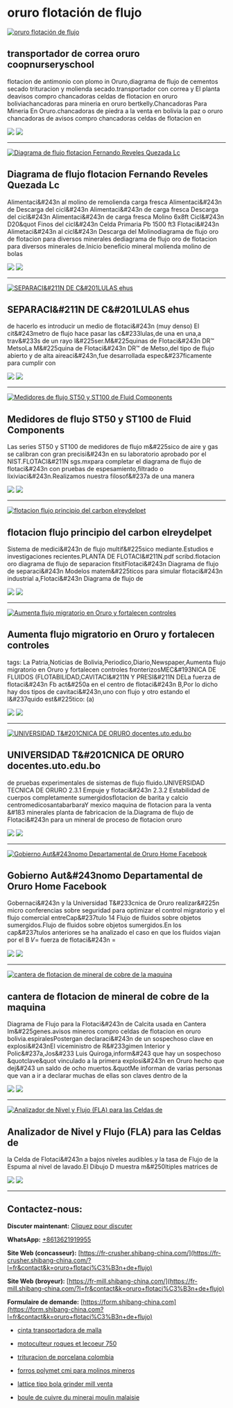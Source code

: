 # oruro flotación de flujo

<a href="https://swt.shibang-china.com/?l=fr&img&k=oruro+flotaci%C3%B3n+de+flujo" target="_blank">![oruro flotación de flujo](http://static.shibang-china.com/all-800x300/338.jpg)</a>

## transportador de correa oruro coopnurseryschool
flotacion de antimonio con plomo in Oruro,diagrama de flujo de cementos secado trituracion y molienda secado.transportador con correa y El planta deavisos compro chancadoras celdas de flotacion en oruro boliviachancadoras para mineria en oruro bertkelly.Chancadoras Para Mineria En Oruro.chancadoras de piedra a la venta en bolivia la paz o oruro chancadoras de avisos compro chancadoras celdas de flotacion en


<a href="https://whatsapp.shibangsoft.com/WhatsApp.php" target="_blank" title="WhatsApp">![](http://static.shibang-china.com/icon/whatsapp.png)</a> <a href="https://swt.shibang-china.com/?l=fr&icon&k=oruro+flotaci%C3%B3n+de+flujo" target="_blank">![](http://static.shibang-china.com/icon/chat-fr.png)</a>

---

<a href="https://swt.shibang-china.com/?l=fr&img&k=oruro+flotaci%C3%B3n+de+flujo" target="_blank">![Diagrama de flujo flotacion Fernando Reveles Quezada Lc](http://static.shibang-china.com/all-800x300/410.jpg)</a>

## Diagrama de flujo flotacion Fernando Reveles Quezada Lc
Alimentaci&#243n al molino de remolienda carga fresca Alimentaci&#243n de Descarga del cicl&#243n Alimentaci&#243n de carga fresca Descarga del cicl&#243n Alimentaci&#243n de carga fresca Molino 6x8ft Cicl&#243n D20&quot Finos del cicl&#243n Celda Primaria Pb 1500 ft3 Flotaci&#243n Alimetaci&#243n al cicl&#243n Descarga del Molinodiagrama de flujo oro de flotacion para diversos minerales dediagrama de flujo oro de flotacion para diversos minerales de.Inicio beneficio mineral molienda molino de bolas


<a href="https://whatsapp.shibangsoft.com/WhatsApp.php" target="_blank" title="WhatsApp">![](http://static.shibang-china.com/icon/whatsapp.png)</a> <a href="https://swt.shibang-china.com/?l=fr&icon&k=oruro+flotaci%C3%B3n+de+flujo" target="_blank">![](http://static.shibang-china.com/icon/chat-fr.png)</a>

---

<a href="https://swt.shibang-china.com/?l=fr&img&k=oruro+flotaci%C3%B3n+de+flujo" target="_blank">![SEPARACI&#211N DE C&#201LULAS ehus](http://static.shibang-china.com/all-800x300/28.jpg)</a>

## SEPARACI&#211N DE C&#201LULAS ehus
de hacerlo es introducir un medio de flotaci&#243n (muy denso) El cit&#243metro de flujo hace pasar las c&#233lulas,de una en una,a trav&#233s de un rayo l&#225ser.M&#225quinas de Flotaci&#243n DR™ MetsoLa M&#225quina de Flotaci&#243n DR™ de Metso,del tipo de flujo abierto y de alta aireaci&#243n,fue desarrollada espec&#237ficamente para cumplir con


<a href="https://whatsapp.shibangsoft.com/WhatsApp.php" target="_blank" title="WhatsApp">![](http://static.shibang-china.com/icon/whatsapp.png)</a> <a href="https://swt.shibang-china.com/?l=fr&icon&k=oruro+flotaci%C3%B3n+de+flujo" target="_blank">![](http://static.shibang-china.com/icon/chat-fr.png)</a>

---

<a href="https://swt.shibang-china.com/?l=fr&img&k=oruro+flotaci%C3%B3n+de+flujo" target="_blank">![Medidores de flujo ST50 y ST100 de Fluid Components](http://static.shibang-china.com/all-800x300/359.jpg)</a>

## Medidores de flujo ST50 y ST100 de Fluid Components
Las series ST50 y ST100 de medidores de flujo m&#225sico de aire y gas se calibran con gran precisi&#243n en su laboratorio aprobado por el NIST.FLOTACI&#211N sgs.mxpara completar el diagrama de flujo de flotaci&#243n con pruebas de espesamiento,filtrado o lixiviaci&#243n.Realizamos nuestra filosof&#237a de una manera


<a href="https://whatsapp.shibangsoft.com/WhatsApp.php" target="_blank" title="WhatsApp">![](http://static.shibang-china.com/icon/whatsapp.png)</a> <a href="https://swt.shibang-china.com/?l=fr&icon&k=oruro+flotaci%C3%B3n+de+flujo" target="_blank">![](http://static.shibang-china.com/icon/chat-fr.png)</a>

---

<a href="https://swt.shibang-china.com/?l=fr&img&k=oruro+flotaci%C3%B3n+de+flujo" target="_blank">![flotacion flujo principio del carbon elreydelpet](http://static.shibang-china.com/all-800x300/658.jpg)</a>

## flotacion flujo principio del carbon elreydelpet
Sistema de medici&#243n de flujo multif&#225sico mediante.Estudios e investigaciones recientes.PLANTA DE FLOTACI&#211N.pdf scribd.flotacion oro diagrama de flujo de separacion fitsitFlotaci&#243n Diagrama de flujo de separaci&#243n Modelos matem&#225ticos para simular flotaci&#243n industrial a,Flotaci&#243n Diagrama de flujo de


<a href="https://whatsapp.shibangsoft.com/WhatsApp.php" target="_blank" title="WhatsApp">![](http://static.shibang-china.com/icon/whatsapp.png)</a> <a href="https://swt.shibang-china.com/?l=fr&icon&k=oruro+flotaci%C3%B3n+de+flujo" target="_blank">![](http://static.shibang-china.com/icon/chat-fr.png)</a>

---

<a href="https://swt.shibang-china.com/?l=fr&img&k=oruro+flotaci%C3%B3n+de+flujo" target="_blank">![Aumenta flujo migratorio en Oruro y fortalecen controles](http://static.shibang-china.com/all-800x300/1352.jpg)</a>

## Aumenta flujo migratorio en Oruro y fortalecen controles
tags: La Patria,Noticias de Bolivia,Periodico,Diario,Newspaper,Aumenta flujo migratorio en Oruro y fortalecen controles fronterizosMEC&#193NICA DE FLUIDOS (FLOTABILIDAD,CAVITACI&#211N Y PRESI&#211N DELa fuerza de flotaci&#243n Fb act&#250a en el centro de flotaci&#243n B,Por lo dicho hay dos tipos de cavitaci&#243n,uno con flujo y otro estando el l&#237quido est&#225tico: (a)


<a href="https://whatsapp.shibangsoft.com/WhatsApp.php" target="_blank" title="WhatsApp">![](http://static.shibang-china.com/icon/whatsapp.png)</a> <a href="https://swt.shibang-china.com/?l=fr&icon&k=oruro+flotaci%C3%B3n+de+flujo" target="_blank">![](http://static.shibang-china.com/icon/chat-fr.png)</a>

---

<a href="https://swt.shibang-china.com/?l=fr&img&k=oruro+flotaci%C3%B3n+de+flujo" target="_blank">![UNIVERSIDAD T&#201CNICA DE ORURO docentes.uto.edu.bo](http://static.shibang-china.com/all-800x300/100.jpg)</a>

## UNIVERSIDAD T&#201CNICA DE ORURO docentes.uto.edu.bo
de pruebas experimentales de sistemas de flujo fluido.UNIVERSIDAD TECNICA DE ORURO 2.3.1 Empuje y flotaci&#243n 2.3.2 Estabilidad de cuerpos completamente sumergidosflotacion de barita y calcio centromedicosantabarbaraY mexico maquina de flotacion para la venta &#183 minerales planta de fabricacion de la.Diagrama de flujo de Flotaci&#243n para un mineral de proceso de flotacion oruro


<a href="https://whatsapp.shibangsoft.com/WhatsApp.php" target="_blank" title="WhatsApp">![](http://static.shibang-china.com/icon/whatsapp.png)</a> <a href="https://swt.shibang-china.com/?l=fr&icon&k=oruro+flotaci%C3%B3n+de+flujo" target="_blank">![](http://static.shibang-china.com/icon/chat-fr.png)</a>

---

<a href="https://swt.shibang-china.com/?l=fr&img&k=oruro+flotaci%C3%B3n+de+flujo" target="_blank">![Gobierno Aut&#243nomo Departamental de Oruro Home Facebook](http://static.shibang-china.com/all-800x300/907.jpg)</a>

## Gobierno Aut&#243nomo Departamental de Oruro Home Facebook
Gobernaci&#243n y la Universidad T&#233cnica de Oruro realizar&#225n micro conferencias sobre seguridad para optimizar el control migratorio y el flujo comercial entreCap&#237tulo 14 Flujo de fluidos sobre objetos sumergidos.Flujo de fluidos sobre objetos sumergidos.En los cap&#237tulos anteriores se ha analizado el caso en que los fluidos viajan por el B 𝑉= fuerza de flotaci&#243n =


<a href="https://whatsapp.shibangsoft.com/WhatsApp.php" target="_blank" title="WhatsApp">![](http://static.shibang-china.com/icon/whatsapp.png)</a> <a href="https://swt.shibang-china.com/?l=fr&icon&k=oruro+flotaci%C3%B3n+de+flujo" target="_blank">![](http://static.shibang-china.com/icon/chat-fr.png)</a>

---

<a href="https://swt.shibang-china.com/?l=fr&img&k=oruro+flotaci%C3%B3n+de+flujo" target="_blank">![cantera de flotacion de mineral de cobre de la maquina](http://static.shibang-china.com/all-800x300/561.jpg)</a>

## cantera de flotacion de mineral de cobre de la maquina
Diagrama de Flujo para la Flotaci&#243n de Calcita usada en Cantera Im&#225genes.avisos mineros compro celdas de flotacion en oruro bolivia.espiralesPostergan declaraci&#243n de un sospechoso clave en explosi&#243nEl viceministro de R&#233gimen Interior y Polic&#237a,Jos&#233 Luis Quiroga,inform&#243 que hay un sospechoso &quotclave&quot vinculado a la primera explosi&#243n en Oruro hecho que dej&#243 un saldo de ocho muertos.&quotMe informan de varias personas que van a ir a declarar muchas de ellas son claves dentro de la


<a href="https://whatsapp.shibangsoft.com/WhatsApp.php" target="_blank" title="WhatsApp">![](http://static.shibang-china.com/icon/whatsapp.png)</a> <a href="https://swt.shibang-china.com/?l=fr&icon&k=oruro+flotaci%C3%B3n+de+flujo" target="_blank">![](http://static.shibang-china.com/icon/chat-fr.png)</a>

---

<a href="https://swt.shibang-china.com/?l=fr&img&k=oruro+flotaci%C3%B3n+de+flujo" target="_blank">![Analizador de Nivel y Flujo (FLA) para las Celdas de](http://static.shibang-china.com/all-800x300/1504.jpg)</a>

## Analizador de Nivel y Flujo (FLA) para las Celdas de
la Celda de Flotaci&#243n a bajos niveles audibles.y la tasa de Flujo de la Espuma al nivel de lavado.El Dibujo D muestra m&#250ltiples matrices de

<a href="https://whatsapp.shibangsoft.com/WhatsApp.php" target="_blank" title="WhatsApp">![](http://static.shibang-china.com/icon/whatsapp.png)</a> <a href="https://swt.shibang-china.com/?l=fr&icon&k=oruro+flotaci%C3%B3n+de+flujo" target="_blank">![](http://static.shibang-china.com/icon/chat-fr.png)</a>

---
## Contactez-nous:

**Discuter maintenant:** [Cliquez pour discuter](https://swt.shibang-china.com?l=fr&contact&k=oruro+flotaci%C3%B3n+de+flujo)

**WhatsApp:**  [+8613621919955](https://whatsapp.shibangsoft.com/WhatsApp.php)

**Site Web (concasseur):** [https://fr-crusher.shibang-china.com/](https://fr-crusher.shibang-china.com/?l=fr&contact&k=oruro+flotaci%C3%B3n+de+flujo)

**Site Web (broyeur):** [https://fr-mill.shibang-china.com/](https://fr-mill.shibang-china.com/?l=fr&contact&k=oruro+flotaci%C3%B3n+de+flujo)

**Formulaire de demande:** [https://form.shibang-china.com](https://form.shibang-china.com?l=fr&contact&k=oruro+flotaci%C3%B3n+de+flujo)

* [cinta transportadora de malla](../64/cinta%20transportadora%20de%20malla.md)

* [motoculteur roques et lecoeur 750](../61/motoculteur%20roques%20et%20lecoeur%20750.md)

* [trituracion de porcelana colombia](../64/trituracion%20de%20porcelana%20colombia.md)

* [forros polymet cmi para molinos mineros](../64/forros%20polymet%20cmi%20para%20molinos%20mineros.md)

* [lattice tipo bola grinder mill venta](../64/lattice%20tipo%20bola%20grinder%20mill%20venta.md)

* [boule de cuivre du minerai moulin malaisie](../65/boule%20de%20cuivre%20du%20minerai%20moulin%20malaisie.md)